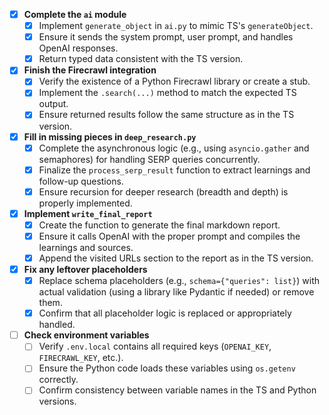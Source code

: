 - [x] **Complete the `ai` module**
  - [x] Implement `generate_object` in `ai.py` to mimic TS's `generateObject`.
  - [x] Ensure it sends the system prompt, user prompt, and handles OpenAI responses.
  - [x] Return typed data consistent with the TS version.

- [x] **Finish the Firecrawl integration**
  - [x] Verify the existence of a Python Firecrawl library or create a stub.
  - [x] Implement the `.search(...)` method to match the expected TS output.
  - [x] Ensure returned results follow the same structure as in the TS version.

- [x] **Fill in missing pieces in `deep_research.py`**
  - [x] Complete the asynchronous logic (e.g., using `asyncio.gather` and semaphores) for handling SERP queries concurrently.
  - [x] Finalize the `process_serp_result` function to extract learnings and follow-up questions.
  - [x] Ensure recursion for deeper research (breadth and depth) is properly implemented.

- [x] **Implement `write_final_report`**
  - [x] Create the function to generate the final markdown report.
  - [x] Ensure it calls OpenAI with the proper prompt and compiles the learnings and sources.
  - [x] Append the visited URLs section to the report as in the TS version.

- [x] **Fix any leftover placeholders**
  - [x] Replace schema placeholders (e.g., `schema={"queries": list}`) with actual validation (using a library like Pydantic if needed) or remove them.
  - [x] Confirm that all placeholder logic is replaced or appropriately handled.

- [ ] **Check environment variables**
  - [ ] Verify `.env.local` contains all required keys (`OPENAI_KEY`, `FIRECRAWL_KEY`, etc.).
  - [ ] Ensure the Python code loads these variables using `os.getenv` correctly.
  - [ ] Confirm consistency between variable names in the TS and Python versions.
